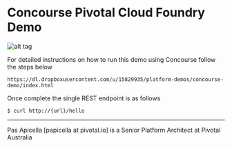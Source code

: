 <h1> Concourse Pivotal Cloud Foundry Demo </h1>

![alt tag](https://dl.dropboxusercontent.com/u/15829935/platform-demos/images/piv-concourse-1.png)

For detailed instructions on how to run this demo using Concourse follow the steps below

```
https://dl.dropboxusercontent.com/u/15829935/platform-demos/concourse-demo/index.html
```

Once complete the single REST endpoint is as follows

```
$ curl http://{url}/hello
```

<hr />
Pas Apicella [papicella at pivotal.io] is a Senior Platform Architect at Pivotal Australia 

